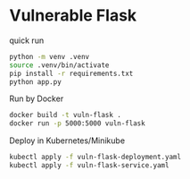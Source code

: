 # Vulnerable Flask

quick run
```bash
python -m venv .venv
source .venv/bin/activate
pip install -r requirements.txt
python app.py
```

Run by Docker 
```bash
docker build -t vuln-flask .
docker run -p 5000:5000 vuln-flask
```

Deploy in Kubernetes/Minikube
```bash
kubectl apply -f vuln-flask-deployment.yaml
kubectl apply -f vuln-flask-service.yaml
```
